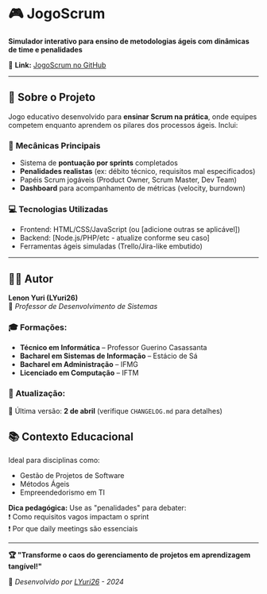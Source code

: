 # 🎮 JogoScrum

**Simulador interativo para ensino de metodologias ágeis com dinâmicas de time e penalidades**

🔗 **Link:** [JogoScrum no GitHub](https://github.com/LYuri26/JogoScrum)

---

## **📖 Sobre o Projeto**

Jogo educativo desenvolvido para **ensinar Scrum na prática**, onde equipes competem enquanto aprendem os pilares dos processos ágeis. Inclui:

### 🎯 **Mecânicas Principais**

- Sistema de **pontuação por sprints** completados
- **Penalidades realistas** (ex: débito técnico, requisitos mal especificados)
- Papéis Scrum jogáveis (Product Owner, Scrum Master, Dev Team)
- **Dashboard** para acompanhamento de métricas (velocity, burndown)

### 💻 **Tecnologias Utilizadas**

- Frontend: HTML/CSS/JavaScript (ou [adicione outras se aplicável])
- Backend: [Node.js/PHP/etc - atualize conforme seu caso]
- Ferramentas ágeis simuladas (Trello/Jira-like embutido)

---

## **👨‍🏫 Autor**

**Lenon Yuri (LYuri26)**  
📌 _Professor de Desenvolvimento de Sistemas_

### **🎓 Formações:**

- **Técnico em Informática** – Professor Guerino Casassanta
- **Bacharel em Sistemas de Informação** – Estácio de Sá
- **Bacharel em Administração** – IFMG
- **Licenciado em Computação** – IFTM

### **📅 Atualização:**

🔄 Última versão: **2 de abril** (verifique `CHANGELOG.md` para detalhes)

## **📚 Contexto Educacional**

Ideal para disciplinas como:

- Gestão de Projetos de Software
- Métodos Ágeis
- Empreendedorismo em TI

**Dica pedagógica:** Use as "penalidades" para debater:  
❗ Como requisitos vagos impactam o sprint  
❗ Por que daily meetings são essenciais

---

**🏆 "Transforme o caos do gerenciamento de projetos em aprendizagem tangível!"**

📌 _Desenvolvido por [LYuri26](https://github.com/LYuri26) - 2024_

